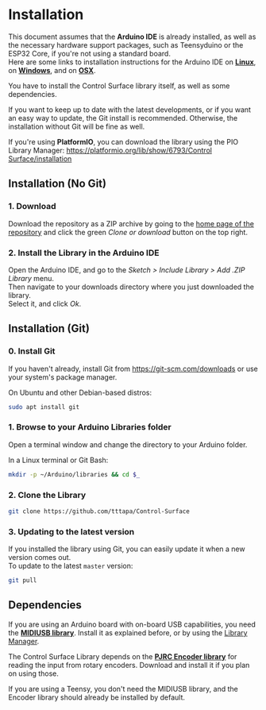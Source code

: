 # Installation

This document assumes that the **Arduino IDE** is already installed, as well as 
the necessary hardware support packages, such as Teensyduino or the ESP32 Core, 
if you're not using a standard board.  
Here are some links to installation instructions for the Arduino IDE on
[**Linux**](https://tttapa.github.io/Pages/Ubuntu/Software-Installation/Arduino/Arduino-IDE.html), on [**Windows**](https://www.arduino.cc/en/guide/windows), 
and on [**OSX**](https://www.arduino.cc/en/guide/macOSX).

You have to install the Control Surface library itself, as well as some 
dependencies.

If you want to keep up to date with the latest developments, or if you want an 
easy way to update, the Git install is recommended. Otherwise, the installation
without Git will be fine as well.

If you're using **PlatformIO**, you can download the library using the PIO 
Library Manager: 
[https://platformio.org/lib/show/6793/Control Surface/installation](https://platformio.org/lib/show/6793/Control%20Surface/installation)

## Installation (No Git)

### 1. Download

Download the repository as a ZIP archive by going to the [home page of the 
repository](https://github.com/tttapa/Control-Surface) and click
the green _Clone or download_ button on the top right.

### 2. Install the Library in the Arduino IDE

Open the Arduino IDE, and go to the _Sketch &gt; Include Library &gt; Add .ZIP
Library_ menu.  
Then navigate to your downloads directory where you just downloaded the 
library.  
Select it, and click _Ok_.

## Installation (Git)

### 0. Install Git

If you haven't already, install Git from https://git-scm.com/downloads or use 
your system's package manager.

On Ubuntu and other Debian-based distros: 
```sh
sudo apt install git
```

### 1. Browse to your Arduino Libraries folder

Open a terminal window and change the directory to your Arduino folder.

In a Linux terminal or Git Bash: 
```sh
mkdir -p ~/Arduino/libraries && cd $_
```

### 2. Clone the Library

```sh
git clone https://github.com/tttapa/Control-Surface
```

### 3. Updating to the latest version

If you installed the library using Git, you can easily update it when a new 
version comes out.  
To update to the latest `master` version:

```sh
git pull
```

## Dependencies

If you are using an Arduino board with on-board USB capabilities, you need the
[**MIDIUSB library**](https://github.com/arduino-libraries/MIDIUSB). 
Install it as explained before, or by using the [Library Manager](
https://www.arduino.cc/en/Guide/Libraries#toc3).

The Control Surface Library depends on the [**PJRC Encoder library**](
https://www.pjrc.com/teensy/td_libs_Encoder.html) for reading the
input from rotary encoders. Download and install it if you plan on using those.

If you are using a Teensy, you don't need the MIDIUSB library, and the Encoder
library should already be installed by default.
